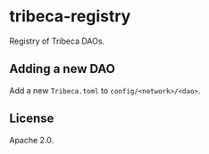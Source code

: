 # tribeca-registry

Registry of Tribeca DAOs.

## Adding a new DAO

Add a new `Tribeca.toml` to `config/<network>/<dao>`.

## License

Apache 2.0.
